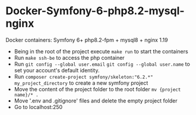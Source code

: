 # Docker-Symfony-6-php8.2-mysql-nginx
Docker containers: Symfony 6+ php8.2-fpm + mysql8 + nginx 1.19

- Being in the root of the project execute `make run` to start the containers
- Run `make ssh-be` to access the php container
- Run `git config --global user.email` `git config --global user.name` to set your account's default identity.
- Run `composer create-project symfony/skeleton:"6.2.*" my_project_directory` to create a new symfony project
- Move the content of the project folder to the root folder `mv {project name}/* .`
- Move '.env and .gitignore' files and delete the empty project folder
- Go to localhost:250
